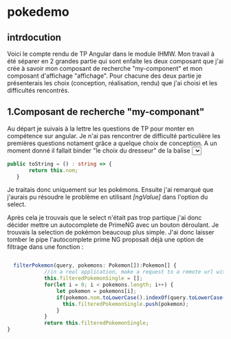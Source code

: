 # pokedemo

## intrdocution

Voici le compte rendu de TP Angular dans le module IHMW. Mon travail à été séparer en 2 grandes partie qui sont enfaite les deux composant que j'ai crée à savoir mon composant de recherche "my-component" et mon composant d'affichage "affichage". Pour chacune des deux partie je présenterais les choix (conception, réalisation, rendu) que j'ai choisi et les difficultés rencontrés.

## 1.Composant de recherche "my-componant"

Au départ je suivais à la lettre les questions de TP pour monter en compétence sur angular. Je n'ai pas rencontrer de difficulté particulière les premières questions notament grâce a quelque choix de conception. A un moment donné il fallait binder "le choix du dresseur" de la balise <select>. Pour me simplifier les choses j'ai décider de créer une fonction toString() dans ma classe pokémon :
 
 ```typescript
public toString = () : string => {
        return this.nom;
    }
```

Je traitais donc uniquement sur les pokémons. Ensuite j'ai remarqué que j'aurais pu résoudre le problème en utilisant *[ngValue]* dans l'option du select.

Après cela je trouvais que le select n'était pas trop partique j'ai donc décider mettre un autocomplete de PrimeNG avec un bouton déroulant. Je trouvais la selection de pokémon beaucoup plus simple. J'ai donc laisser tomber le pipe l'autocomplete prime NG proposait déjà une option de filtrage dans une fonction :

```typescript

  filterPokemon(query, pokemons: Pokemon[]):Pokemon[] {
            //in a real application, make a request to a remote url with the query and return filtered results, for demo we filter at client side
            this.filteredPokemonSingle = [];
            for(let i = 0; i < pokemons.length; i++) {
                let pokemon = pokemons[i];
                if(pokemon.nom.toLowerCase().indexOf(query.toLowerCase()) == 0) {
                  this.filteredPokemonSingle.push(pokemon);
                }
            }
            return this.filteredPokemonSingle;
}

```
